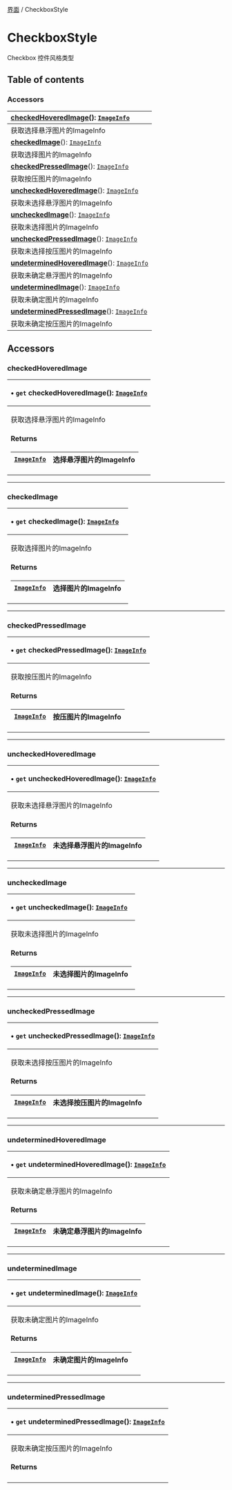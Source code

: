 [界面](../groups/界面.界面.md) / CheckboxStyle

# CheckboxStyle <Badge type="tip" text="Class" /> <Score text="CheckboxStyle" />

Checkbox 控件风格类型

## Table of contents

### Accessors <Score text="Accessors" /> 
| **[checkedHoveredImage](mw.CheckboxStyle.md#checkedhoveredimage)**(): [`ImageInfo`](mw.ImageInfo.md) <Badge type="tip" text="client" />  |
| :-----|
| 获取选择悬浮图片的ImageInfo|
| **[checkedImage](mw.CheckboxStyle.md#checkedimage)**(): [`ImageInfo`](mw.ImageInfo.md) <Badge type="tip" text="client" />  |
| 获取选择图片的ImageInfo|
| **[checkedPressedImage](mw.CheckboxStyle.md#checkedpressedimage)**(): [`ImageInfo`](mw.ImageInfo.md) <Badge type="tip" text="client" />  |
| 获取按压图片的ImageInfo|
| **[uncheckedHoveredImage](mw.CheckboxStyle.md#uncheckedhoveredimage)**(): [`ImageInfo`](mw.ImageInfo.md) <Badge type="tip" text="client" />  |
| 获取未选择悬浮图片的ImageInfo|
| **[uncheckedImage](mw.CheckboxStyle.md#uncheckedimage)**(): [`ImageInfo`](mw.ImageInfo.md) <Badge type="tip" text="client" />  |
| 获取未选择图片的ImageInfo|
| **[uncheckedPressedImage](mw.CheckboxStyle.md#uncheckedpressedimage)**(): [`ImageInfo`](mw.ImageInfo.md) <Badge type="tip" text="client" />  |
| 获取未选择按压图片的ImageInfo|
| **[undeterminedHoveredImage](mw.CheckboxStyle.md#undeterminedhoveredimage)**(): [`ImageInfo`](mw.ImageInfo.md) <Badge type="tip" text="client" />  |
| 获取未确定悬浮图片的ImageInfo|
| **[undeterminedImage](mw.CheckboxStyle.md#undeterminedimage)**(): [`ImageInfo`](mw.ImageInfo.md) <Badge type="tip" text="client" />  |
| 获取未确定图片的ImageInfo|
| **[undeterminedPressedImage](mw.CheckboxStyle.md#undeterminedpressedimage)**(): [`ImageInfo`](mw.ImageInfo.md) <Badge type="tip" text="client" />  |
| 获取未确定按压图片的ImageInfo|

## Accessors

### checkedHoveredImage <Score text="checkedHoveredImage" /> 

<table class="get-set-table">
<thead><tr>
<th style="text-align: left">

• `get` **checkedHoveredImage**(): [`ImageInfo`](mw.ImageInfo.md) <Badge type="tip" text="client" />

</th>
</tr></thead>
<tbody><tr>
<td style="text-align: left">


获取选择悬浮图片的ImageInfo

#### Returns

| [`ImageInfo`](mw.ImageInfo.md) | 选择悬浮图片的ImageInfo |
| :------ | :------ |

</td>
</tr></tbody>
</table>

___

### checkedImage <Score text="checkedImage" /> 

<table class="get-set-table">
<thead><tr>
<th style="text-align: left">

• `get` **checkedImage**(): [`ImageInfo`](mw.ImageInfo.md) <Badge type="tip" text="client" />

</th>
</tr></thead>
<tbody><tr>
<td style="text-align: left">


获取选择图片的ImageInfo

#### Returns

| [`ImageInfo`](mw.ImageInfo.md) | 选择图片的ImageInfo |
| :------ | :------ |

</td>
</tr></tbody>
</table>

___

### checkedPressedImage <Score text="checkedPressedImage" /> 

<table class="get-set-table">
<thead><tr>
<th style="text-align: left">

• `get` **checkedPressedImage**(): [`ImageInfo`](mw.ImageInfo.md) <Badge type="tip" text="client" />

</th>
</tr></thead>
<tbody><tr>
<td style="text-align: left">


获取按压图片的ImageInfo

#### Returns

| [`ImageInfo`](mw.ImageInfo.md) | 按压图片的ImageInfo |
| :------ | :------ |

</td>
</tr></tbody>
</table>

___

### uncheckedHoveredImage <Score text="uncheckedHoveredImage" /> 

<table class="get-set-table">
<thead><tr>
<th style="text-align: left">

• `get` **uncheckedHoveredImage**(): [`ImageInfo`](mw.ImageInfo.md) <Badge type="tip" text="client" />

</th>
</tr></thead>
<tbody><tr>
<td style="text-align: left">


获取未选择悬浮图片的ImageInfo

#### Returns

| [`ImageInfo`](mw.ImageInfo.md) | 未选择悬浮图片的ImageInfo |
| :------ | :------ |

</td>
</tr></tbody>
</table>

___

### uncheckedImage <Score text="uncheckedImage" /> 

<table class="get-set-table">
<thead><tr>
<th style="text-align: left">

• `get` **uncheckedImage**(): [`ImageInfo`](mw.ImageInfo.md) <Badge type="tip" text="client" />

</th>
</tr></thead>
<tbody><tr>
<td style="text-align: left">


获取未选择图片的ImageInfo

#### Returns

| [`ImageInfo`](mw.ImageInfo.md) | 未选择图片的ImageInfo |
| :------ | :------ |

</td>
</tr></tbody>
</table>

___

### uncheckedPressedImage <Score text="uncheckedPressedImage" /> 

<table class="get-set-table">
<thead><tr>
<th style="text-align: left">

• `get` **uncheckedPressedImage**(): [`ImageInfo`](mw.ImageInfo.md) <Badge type="tip" text="client" />

</th>
</tr></thead>
<tbody><tr>
<td style="text-align: left">


获取未选择按压图片的ImageInfo

#### Returns

| [`ImageInfo`](mw.ImageInfo.md) | 未选择按压图片的ImageInfo |
| :------ | :------ |

</td>
</tr></tbody>
</table>

___

### undeterminedHoveredImage <Score text="undeterminedHoveredImage" /> 

<table class="get-set-table">
<thead><tr>
<th style="text-align: left">

• `get` **undeterminedHoveredImage**(): [`ImageInfo`](mw.ImageInfo.md) <Badge type="tip" text="client" />

</th>
</tr></thead>
<tbody><tr>
<td style="text-align: left">


获取未确定悬浮图片的ImageInfo

#### Returns

| [`ImageInfo`](mw.ImageInfo.md) | 未确定悬浮图片的ImageInfo |
| :------ | :------ |

</td>
</tr></tbody>
</table>

___

### undeterminedImage <Score text="undeterminedImage" /> 

<table class="get-set-table">
<thead><tr>
<th style="text-align: left">

• `get` **undeterminedImage**(): [`ImageInfo`](mw.ImageInfo.md) <Badge type="tip" text="client" />

</th>
</tr></thead>
<tbody><tr>
<td style="text-align: left">


获取未确定图片的ImageInfo

#### Returns

| [`ImageInfo`](mw.ImageInfo.md) | 未确定图片的ImageInfo |
| :------ | :------ |

</td>
</tr></tbody>
</table>

___

### undeterminedPressedImage <Score text="undeterminedPressedImage" /> 

<table class="get-set-table">
<thead><tr>
<th style="text-align: left">

• `get` **undeterminedPressedImage**(): [`ImageInfo`](mw.ImageInfo.md) <Badge type="tip" text="client" />

</th>
</tr></thead>
<tbody><tr>
<td style="text-align: left">


获取未确定按压图片的ImageInfo

#### Returns


</td>
</tr></tbody>
</table>

